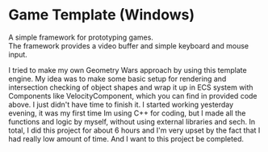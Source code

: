 # Game Template (Windows)

A simple framework for prototyping games. \
The framework provides a video buffer and simple keyboard and mouse input.

I tried to make my own Geometry Wars approach by using this template engine. My idea was to make some basic setup for rendering and intersection checking of object shapes and wrap it up in ECS system with Components like VelocityComponent, which you can find in provided code above. I just didn't have time to finish it. I started working yesterday evening, it was my first time Im using C++ for coding, but I made all the functions and logic by myself, without using external libraries and sech. In total, I did this project for about 6 hours and I'm very upset by the fact that I had really low amount of time. And I want to this project be completed.
